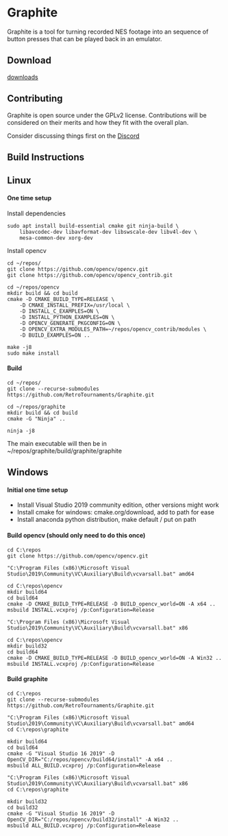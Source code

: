 # Graphite

Graphite is a tool for turning recorded NES footage into an sequence of button
presses that can be played back in an emulator.

## Download

[downloads](https://www.flibidydibidy.com/graphite)

## Contributing

Graphite is open source under the GPLv2 license. Contributions will be
considered on their merits and how they fit with the overall plan.

Consider discussing things first on the [Discord](https://discord.gg/kpYYyw8B5P)

## Build Instructions

## Linux

#### One time setup

Install dependencies

```
sudo apt install build-essential cmake git ninja-build \
    libavcodec-dev libavformat-dev libswscale-dev libv4l-dev \
    mesa-common-dev xorg-dev
```

Install opencv

```
cd ~/repos/
git clone https://github.com/opencv/opencv.git
git clone https://github.com/opencv/opencv_contrib.git

cd ~/repos/opencv
mkdir build && cd build
cmake -D CMAKE_BUILD_TYPE=RELEASE \
    -D CMAKE_INSTALL_PREFIX=/usr/local \
    -D INSTALL_C_EXAMPLES=ON \
    -D INSTALL_PYTHON_EXAMPLES=ON \
    -D OPENCV_GENERATE_PKGCONFIG=ON \
    -D OPENCV_EXTRA_MODULES_PATH=~/repos/opencv_contrib/modules \
    -D BUILD_EXAMPLES=ON ..

make -j8
sudo make install
```

#### Build

```
cd ~/repos/
git clone --recurse-submodules https://github.com/RetroTournaments/Graphite.git

cd ~/repos/graphite
mkdir build && cd build
cmake -G "Ninja" ..

ninja -j8
```

The main executable will then be in ~/repos/graphite/build/graphite/graphite

## Windows

#### Initial one time setup

- Install Visual Studio 2019 community edition, other versions might work
- Install cmake for windows: cmake.org/download, add to path for ease
- Install anaconda python distribution, make default / put on path

#### Build opencv (should only need to do this once)

```
cd C:\repos
git clone https://github.com/opencv/opencv.git
```

```
"C:\Program Files (x86)\Microsoft Visual Studio\2019\Community\VC\Auxiliary\Build\vcvarsall.bat" amd64

cd C:\repos\opencv
mkdir build64
cd build64
cmake -D CMAKE_BUILD_TYPE=RELEASE -D BUILD_opencv_world=ON -A x64 ..
msbuild INSTALL.vcxproj /p:Configuration=Release
```

```
"C:\Program Files (x86)\Microsoft Visual Studio\2019\Community\VC\Auxiliary\Build\vcvarsall.bat" x86

cd C:\repos\opencv
mkdir build32
cd build64
cmake -D CMAKE_BUILD_TYPE=RELEASE -D BUILD_opencv_world=ON -A Win32 ..
msbuild INSTALL.vcxproj /p:Configuration=Release
```

#### Build graphite

```
cd C:\repos
git clone --recurse-submodules https://github.com/RetroTournaments/Graphite.git

"C:\Program Files (x86)\Microsoft Visual Studio\2019\Community\VC\Auxiliary\Build\vcvarsall.bat" amd64
cd C:\repos\graphite

mkdir build64
cd build64
cmake -G "Visual Studio 16 2019" -D OpenCV_DIR="C:/repos/opencv/build64/install" -A x64 ..
msbuild ALL_BUILD.vcxproj /p:Configuration=Release
```

```
"C:\Program Files (x86)\Microsoft Visual Studio\2019\Community\VC\Auxiliary\Build\vcvarsall.bat" x86
cd C:\repos\graphite

mkdir build32
cd build32
cmake -G "Visual Studio 16 2019" -D OpenCV_DIR="C:/repos/opencv/build32/install" -A Win32 ..
msbuild ALL_BUILD.vcxproj /p:Configuration=Release
```
